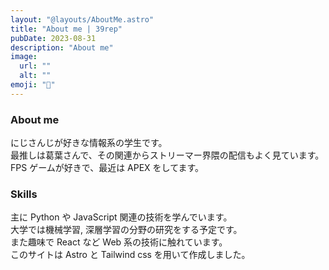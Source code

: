 ```yaml
---
layout: "@layouts/AboutMe.astro"
title: "About me | 39rep"
pubDate: 2023-08-31
description: "About me"
image:
  url: ""
  alt: ""
emoji: "🌻"
---
```


### About me

にじさんじが好きな情報系の学生です。  
最推しは葛葉さんで、その関連からストリーマー界隈の配信もよく見ています。  
FPS ゲームが好きで、最近は APEX をしてます。

### Skills

主に Python や JavaScript 関連の技術を学んでいます。  
大学では機械学習, 深層学習の分野の研究をする予定です。  
また趣味で React など Web 系の技術に触れています。  
このサイトは Astro と Tailwind css を用いて作成しました。
